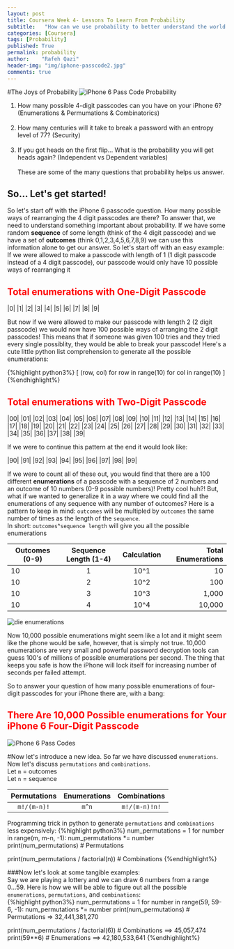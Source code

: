 ```yaml
---
layout: post
title: Coursera Week 4- Lessons To Learn From Probability
subtitle:   "How can we use probability to better understand the world around us?"
categories: [Coursera]
tags: [Probability]
published: True
permalink: probability
author:    "Rafeh Qazi"
header-img: "img/iphone-passcode2.jpg"
comments: true
---
```

#The Joys of Probability
<img src="/Users/Rafeh/Dropbox/github/websites/{{ site.baseurl }}/img/iphone-passcode.jpg" 
alt="iPhone 6 Pass Code Probability ">

1. How many possible 4-digit passcodes can you have on your iPhone 6? (Enumerations &amp; Permumations &amp; Combinatorics)<br><br>
2. How many centuries will it take to break a password with an entropy level of 77? (Security)<br><br>
3. If you got heads on the first flip... What is the probability you will get heads again? (Independent vs Dependent variables)<br><br>
These are some of the many questions that probability helps us answer.

## So... Let's get started!
So let's start off with the iPhone 6 passcode question. How many possible ways of rearranging the 4 digit passcodes are there?
To answer that, we need to understand something important about probability. If we have some random **sequence** of some length (think of the 4 digit passcode) and we have a set of **outcomes** (think 0,1,2,3,4,5,6,7,8,9) we can use this information alone to get our answer. So let's start off with an easy example: If we were allowed to make a passcode with length of 1 (1 digit passcode instead of a 4 digit passcode), our passcode would only have 10 possible ways of rearranging it <br>

<h2><font color="red">Total enumerations with One-Digit Passcode</font></h2>

|0| |1| |2| |3| |4| |5| |6| |7| |8| |9|

But now if we were allowed to make our passcode with length 2 (2 digit passcode) we would now have 100 possible ways of arranging the 2 digit passcodes! This means that if someone was given 100 tries and they tried every single possiblity, they would be able to break your passcode! Here's a cute little python list comprehension to generate all the possible enumerations:

{%highlight python3%}
[ (row, col) for row in range(10) for col in range(10) ]
{%endhighlight%}

<h2><font color="red">Total enumerations with Two-Digit Passcode</font></h2>

|00| |01| |02| |03| |04| |05| |06| |07| |08| |09|
|10| |11| |12| |13| |14| |15| |16| |17| |18| |19|
|20| |21| |22| |23| |24| |25| |26| |27| |28| |29|
|30| |31| |32| |33| |34| |35| |36| |37| |38| |39|

If we were to continue this pattern at the end it would look like:
 <br>

|90| |91| |92| |93| |94| |95| |96| |97| |98| |99|

If we were to count all of these out, you would find that there are a 100 different **enumerations** of a passcode with a sequence of 2 numbers and an outcome of 10 numbers (0-9 possible numbers)! Pretty cool huh?! But, what if we wanted to generalize it in a way where we could find all the enumerations of any sequence with any number of outcomes? Here is a pattern to keep in mind: `outcomes` will be multipled by `outcomes` the same number of times as the length of the `sequence`.<br>
In short: `outcomes`^`sequence length` will give you all the possible enumerations<br>

| Outcomes (0-9) | Sequence Length (1-4) | Calculation | **Total Enumerations** |
|----------|:---------------------------:|:--------------:|---------------------:|
|    10    |         1       | 10^1|  10     |
|    10    |         2       | 10^2|  100    |
|    10    |         3       | 10^3|  1,000  |
|    10    |         4       | 10^4|  10,000 |

<img src="http://i.imgur.com/uujWjyz.jpg" alt="die enumerations">

Now 10,000 possible enumerations might seem like a lot and it might seem like the phone would be safe, however, that is simply not true. 10,000 enumerations are very small and powerful password decryption tools can guess 100's of millions of possible enumerations per second. The thing that keeps you safe is how the iPhone will lock itself for increasing number of seconds per failed attempt. <br>

So to answer your question of how many possible enumerations of four-digit passcodes for your iPhone there are, with a bang: <br>
<h2><font color="red">There Are 10,000 Possible enumerations for Your iPhone 6 Four-Digit Passcode</font></h2>
<img src="http://i.imgur.com/0k9qUTw.jpg" alt="iPhone 6 Pass Codes">

#Now let's introduce a new idea.
So far we have discussed `enumerations`. Now let's discuss `permutations` and `combinations`.<br>
Let `m` = outcomes <br>
Let `n` = sequence <br>

| Permutations | Enumerations | Combinations |
|:----------:|:--------------:|:------------:|
| `m!/(m-n)!`|     `m^n`      | `m!/(m-n)!n!`|


Programming trick in python to generate `permutations` and `combinations` less expensively:
{%highlight python3%}
num_permutations = 1
for number in range(m, m-n, -1):
  num_permutations *= number
print(num_permutations)  # Permutations

print(num_permutations / factorial(n))  # Combinations
{%endhighlight%}

###Now let's look at some tangible examples: <br>
Say we are playing a lottery and we can draw 6 numbers from a range 0...59. Here is how we will be able to figure out all the possible `enumerations`, `permutations`, and `combinations`: <br>
{%highlight python3%}
num_permutations = 1
for number in range(59, 59-6, -1):
  num_permutations *= number
print(num_permutations)  # Permutations  => 32,441,381,270

print(num_permutations / factorial(6))  # Combinations  ==> 45,057,474
print(59**6)  # Enumerations  ==> 42,180,533,641
{%endhighlight%} 
